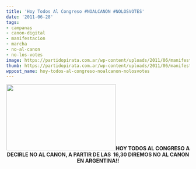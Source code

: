 ```yaml
---
title: 'Hoy Todos Al Congreso #NOALCANON #NOLOSVOTES'
date: '2011-06-28'
tags:
- campanas
- canon-digital
- manifestacion
- marcha
- no-al-canon
- no-los-votes
image: https://partidopirata.com.ar/wp-content/uploads/2011/06/manifestacion_hospital_150309_4_ok-300x181.jpg
thumb: https://partidopirata.com.ar/wp-content/uploads/2011/06/manifestacion_hospital_150309_4_ok-300x181.jpg
wppost_name: hoy-todos-al-congreso-noalcanon-nolosvotes
---
```


<p style="text-align: center;"><a href="https://partidopirata.com.ar/wp-content/uploads/2011/06/manifestacion_hospital_150309_4_ok.jpg"><img class="size-medium wp-image-1215 aligncenter" title="OLYMPUS DIGITAL CAMERA" src="https://partidopirata.com.ar/wp-content/uploads/2011/06/manifestacion_hospital_150309_4_ok-300x181.jpg" alt="" width="300" height="181" /></a><strong>HOY TODOS AL CONGRESO A DECIRLE NO AL CANON, A PARTIR DE LAS  16,30 DIREMOS NO AL CANON EN ARGENTINA!!</strong></p>
&nbsp;

&nbsp;
